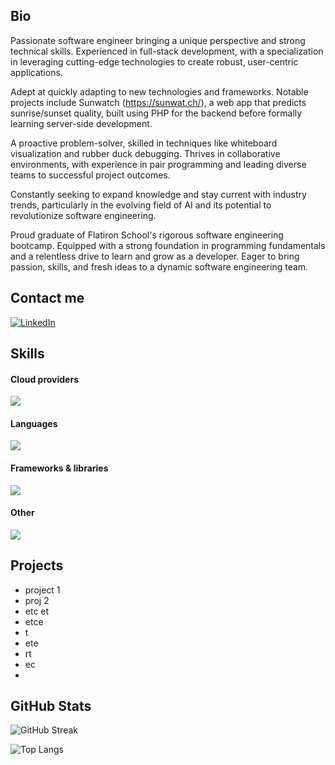 ## Bio

Passionate software engineer bringing a unique perspective and strong technical skills. Experienced in full-stack development, with a specialization in leveraging cutting-edge technologies to create robust, user-centric applications.

Adept at quickly adapting to new technologies and frameworks. Notable projects include Sunwatch (https://sunwat.ch/), a web app that predicts sunrise/sunset quality, built using PHP for the backend before formally learning server-side development.

A proactive problem-solver, skilled in techniques like whiteboard visualization and rubber duck debugging. Thrives in collaborative environments, with experience in pair programming and leading diverse teams to successful project outcomes.

Constantly seeking to expand knowledge and stay current with industry trends, particularly in the evolving field of AI and its potential to revolutionize software engineering.

Proud graduate of Flatiron School's rigorous software engineering bootcamp. Equipped with a strong foundation in programming fundamentals and a relentless drive to learn and grow as a developer. Eager to bring passion, skills, and fresh ideas to a dynamic software engineering team.

## Contact me
[![LinkedIn](https://skillicons.dev/icons?i=linkedin)](https://www.linkedin.com/in/jackson--gray/)


## Skills

#### Cloud providers
<img src="https://skillicons.dev/icons?i=aws,gcp,cloudflare" />

#### Languages
<img src="https://skillicons.dev/icons?i=bash,c,cs,cpp,css,html,js,php,py,rust" />

#### Frameworks & libraries
<img src="https://skillicons.dev/icons?i=react,tailwind,nextjs,flask,vite" />

#### Other
<img src="https://skillicons.dev/icons?i=linux,ubuntu,pycharm,neovim,obsidian,npm,obsidian" />


## Projects

- project 1
- proj 2
- etc et
- etce
- t
- ete
- rt
- ec
- 


## GitHub Stats

![GitHub Streak](https://github-readme-streak-stats.herokuapp.com/?user=jgray-dev)

![Top Langs](https://github-readme-stats.vercel.app/api/top-langs/?username=jgray-dev&layout=donut)



